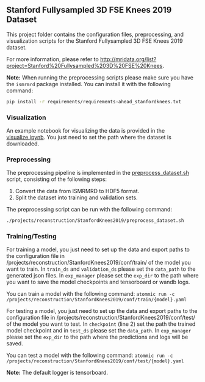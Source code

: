 ## **Stanford Fullysampled 3D FSE Knees 2019 Dataset**

This project folder contains the configuration files, preprocessing, and visualization scripts for the Stanford
Fullysampled 3D FSE Knees 2019 dataset.

For more information, please refer to http://mridata.org/list?project=Stanford%20Fullysampled%203D%20FSE%20Knees.

**Note:** When running the preprocessing scripts please make sure you have the ``ismrmrd`` package installed. You
can install it with the following command:
```bash
pip install -r requirements/requirements-ahead_stanfordknees.txt
```

### **Visualization**
An example notebook for visualizing the data is provided in the
[visualize.ipynb](projects/reconstruction/StanfordKnees2019/visualize.ipynb). You just need to set the path where the
dataset is downloaded.

### **Preprocessing**
The preprocessing pipeline is implemented in the
[preprocess_dataset.sh](projects/reconstruction/StanfordKnees2019/preprocess_dataset.sh) script, consisting of the
following steps:
1. Convert the data from ISMRMRD to HDF5 format.
2. Split the dataset into training and validation sets.

The preprocessing script can be run with the following command:
```bash
./projects/reconstruction/StanfordKnees2019/preprocess_dataset.sh
```

### **Training/Testing**
For training a model, you just need to set up the data and export paths to the configuration file in
/projects/reconstruction/StanfordKnees2019/conf/train/ of the model you want to train. In `train_ds` and
`validation_ds` please set the `data_path` to the generated json files. In `exp_manager` please set the `exp_dir` to
the path where you want to save the model checkpoints and tensorboard or wandb logs.

You can train a model with the following command:
`atommic run -c /projects/reconstruction/StanfordKnees2019/conf/train/{model}.yaml`

For testing a model, you just need to set up the data and export paths to the configuration file in
/projects/reconstruction/StanfordKnees2019/conf/test/ of the model you want to test. In `checkpoint`
(line 2) set the path the trained model checkpoint and in `test_ds` please set the `data_path`. In `exp_manager` please
set the `exp_dir` to the path where the predictions and logs will be saved.

You can test a model with the following command:
`atommic run -c /projects/reconstruction/StanfordKnees2019/conf/test/{model}.yaml`

**Note:** The default logger is tensorboard.
